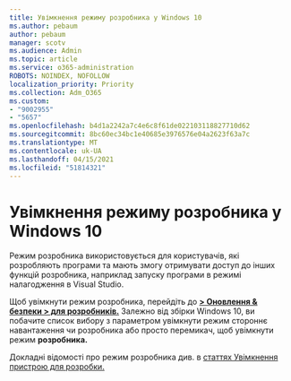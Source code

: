 ```yaml
---
title: Увімкнення режиму розробника у Windows 10
ms.author: pebaum
author: pebaum
manager: scotv
ms.audience: Admin
ms.topic: article
ms.service: o365-administration
ROBOTS: NOINDEX, NOFOLLOW
localization_priority: Priority
ms.collection: Adm_O365
ms.custom:
- "9002955"
- "5657"
ms.openlocfilehash: b4d1a2242a7c4e6c8f61de022103118827710d62
ms.sourcegitcommit: 8bc60ec34bc1e40685e3976576e04a2623f63a7c
ms.translationtype: MT
ms.contentlocale: uk-UA
ms.lasthandoff: 04/15/2021
ms.locfileid: "51814321"
---
```

# <a name="enable-developer-mode-in-windows-10"></a>Увімкнення режиму розробника у Windows 10

Режим розробника використовується для користувачів, які розробляють програми та мають змогу отримувати доступ до інших функцій розробника, наприклад запуску програми в режимі налагодження в Visual Studio.

Щоб увімкнути режим розробника, перейдіть до **[> Оновлення & безпеки > для розробників.](ms-settings:developers?activationSource=GetHelp)** Залежно від збірки Windows 10, ви побачите список вибору з параметром увімкнути режим стороннє навантаження чи розробника або просто перемикач, щоб увімкнути режим **розробника.**

Докладні відомості про режим розробника див. в [статтях Увімкнення пристрою для розробки.](https://docs.microsoft.com/windows/uwp/get-started/enable-your-device-for-development)
